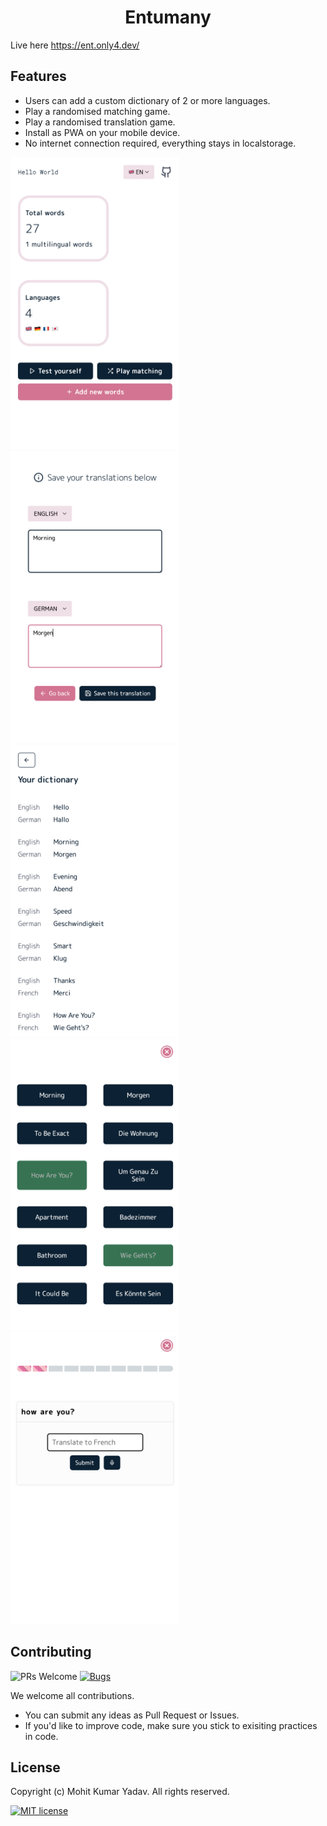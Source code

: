 <h1 align="center">Entumany</h1>

Live here https://ent.only4.dev/
## Features

- Users can add a custom dictionary of 2 or more languages.
- Play a randomised matching game.
- Play a randomised translation game.
- Install as PWA on your mobile device.
- No internet connection required, everything stays in localstorage.

<div align="left">
    <img width="270" src="demo/home.png">
    <img width="270" src="demo/add.png">
    <img width="270" src="demo/list.png">
    <img width="270" src="demo/match-success.png">
    <img width="270" src="demo/play.png">
</div>

## Contributing

![PRs Welcome](https://img.shields.io/badge/PRs-welcome-brightgreen.svg?style=flat-square)
[![Bugs](https://img.shields.io/static/v1?label=Bugs&message=Report&color=red&style=flat-square)](https://github.com/mohitkyadav/entumany/issues)

We welcome all contributions.

- You can submit any ideas as Pull Request or Issues.
- If you'd like to improve code, make sure you stick to exisiting practices in code.


## License

Copyright (c) Mohit Kumar Yadav. All rights reserved.

[![MIT license](https://img.shields.io/badge/License-MIT-blue.svg?style=for-the-badge&color=orange)](https://github.com/mohitkyadav/entumany/blob/master/LICENSE)
